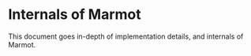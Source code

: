 # Internals of Marmot

This document goes in-depth of implementation details, and internals of Marmot.

